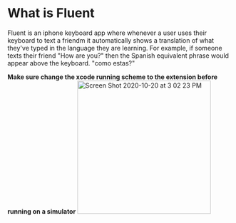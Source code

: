 

 # **What is Fluent** 
 Fluent is an iphone keyboard app where whenever a user uses their keyboard to text a friendm it automatically shows a translation of what they've typed in the language they are learning. For example, if someone texts their friend "How are you?" then the Spanish equivalent phrase would appear above the keyboard. "como estas?"


**Make sure change the xcode running scheme to the extension before running on a simulator**
<img width="299" alt="Screen Shot 2020-10-20 at 3 02 23 PM" src="https://user-images.githubusercontent.com/45300300/96632169-52bf1f80-12e5-11eb-883f-ae10c31ae464.png">

